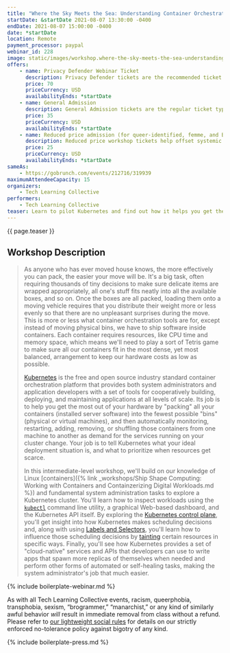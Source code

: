 ```yaml
---
title: "Where the Sky Meets the Sea: Understanding Container Orchestration with Kubernetes"
startDate: &startDate 2021-08-07 13:30:00 -0400
endDate: 2021-08-07 15:00:00 -0400
date: *startDate
location: Remote
payment_processor: paypal
webinar_id: 228
image: static/images/workshop.where-the-sky-meets-the-sea-understanding-container-orchestration-with-kubernetes.rectangle.jpg
offers:
    - name: Privacy Defender Webinar Ticket
      description: Privacy Defender tickets are the recommended ticket type for those who can afford to help fund the digital security and online privacy advocacy communities with their financial resources, are attending the workshop with the support of their employers or other backers, or have other resources available to them. Purchasing tickets at this level makes it possible for us to offer reduced price tickets to those in need.
      price: 70
      priceCurrency: USD
      availabilityEnds: *startDate
    - name: General Admission
      description: General Admission tickets are the regular ticket type intended for members of the general public.
      price: 35
      priceCurrency: USD
      availabilityEnds: *startDate
    - name: Reduced price admission (for queer-identified, femme, and BIPOC people)
      description: Reduced price workshop tickets help offset systemic biases prevalent in society and in the technology sector especially.
      price: 25
      priceCurrency: USD
      availabilityEnds: *startDate
sameAs:
    - https://gobrunch.com/events/212716/319939
maximumAttendeeCapacity: 15
organizers:
    - Tech Learning Collective
performers:
    - Tech Learning Collective
teaser: Learn to pilot Kubernetes and find out how it helps you get the most value out of your hardware. Kubernetes is the free, enterprise-grade, cloud-native solution for automated deployment, scaling, and management of containerized applications. This workshop offers an introduction to container orchestration concepts and practices by showing you how to work effectively with `kubectl`, utilize Labels and Selectors, explore various components of the Kubernetes control plane, and more. You'll get your own Kubernetes cluster where you can deploy apps, learn how to influence scheduling decisions, and monitor the health of clustered workloads.
---
```


{{ page.teaser }}

## Workshop Description

> As anyone who has ever moved house knows, the more effectively you can pack, the easier your move will be. It's a big task, often requiring thousands of tiny decisions to make sure delicate items are wrapped appropriately, all one's stuff fits neatly into all the available boxes, and so on. Once the boxes are all packed, loading them onto a moving vehicle requires that you distribute their weight more or less evenly so that there are no unpleasant surprises during the move. This is more or less what container orchestration tools are for, except instead of moving physical bins, we have to ship software inside containers. Each container requires resources, like CPU time and memory space, which means we'll need to play a sort of Tetris game to make sure all our containers fit in the most dense, yet most balanced, arrangement to keep our hardware costs as low as possible.
>
> [Kubernetes](https://kubernetes.io/) is the free and open source industry standard container orchestration platform that provides both system administrators and application developers with a set of tools for cooperatively building, deploying, and maintaining applications at all levels of scale. Its job is to help you get the most out of your hardware by "packing" all your containers (installed server software) into the fewest possible "bins" (physical or virtual machines), and then automatically monitoring, restarting, adding, removing, or shuffling those containers from one machine to another as demand for the services running on your cluster change. Your job is to tell Kubernetes what your ideal deployment situation is, and what to prioritize when resources get scarce.
>
> In this intermediate-level workshop, we'll build on our knowledge of Linux [containers]({% link _workshops/Ship Shape Computing: Working with Containers and Containzerizing Digital Workloads.md %}) and fundamental system administration tasks to explore a Kubernetes cluster. You'll learn how to inspect workloads using the [`kubectl`](https://kubernetes.io/docs/reference/kubectl/overview/) command line utility, a graphical Web-based dashboard, and the Kubernetes API itself. By exploring the [Kubernetes control plane](https://kubernetes.io/docs/concepts/overview/components/), you'll get insight into how Kubernetes makes scheduling decisions and, along with using [Labels and Selectors](https://kubernetes.io/docs/concepts/overview/working-with-objects/labels/), you'll learn how to influence those scheduling decisions by [tainting](https://kubernetes.io/docs/concepts/scheduling-eviction/taint-and-toleration/) certain resources in specific ways. Finally, you'll see how Kubernetes provides a set of "cloud-native" services and APIs that developers can use to write apps that spawn more replicas of themselves when needed and perform other forms of automated or self-healing tasks, making the system administrator's job that much easier.

{% include boilerplate-webinar.md %}

As with all Tech Learning Collective events, racism, queerphobia, transphobia, sexism, &ldquo;brogrammer,&rdquo; &ldquo;manarchist,&rdquo; or any kind of similarly awful behavior *will* result in immediate removal from class without a refund. Please refer to [our lightweight social rules](https://github.com/AnarchoTechNYC/meta/wiki/Social-rules) for details on our strictly enforced no-tolerance policy against bigotry of any kind.

{% include boilerplate-press.md %}
